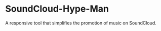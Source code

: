 SoundCloud-Hype-Man
===================

A responsive tool that simplifies the promotion of music on SoundCloud.
